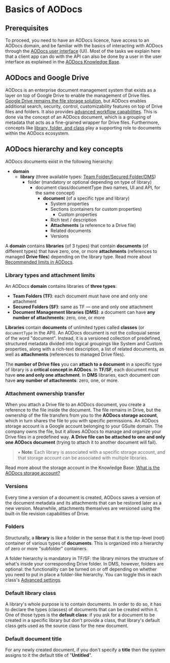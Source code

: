 # Basics of AODocs

## Prerequisites

To proceed, you need to have an AODocs licence, have access to an AODocs domain, and be familiar with the basics of interacting with AODocs through the [AODocs user interface](https://aodocs-staging.altirnao.com/) (UI). Most of the tasks we explain here that a client app can do with the API can also be done by a user in the user interface as explained in the [AODocs Knowledge Base](https://support.aodocs.com/hc/en-us).


## AODocs and Google Drive

AODocs is an enterprise document management system that exists as a layer on top of Google Drive to enable the management of Drive files. [Google Drive remains the file storage solution](https://support.aodocs.com/hc/en-us/articles/217739043-Switch-between-the-AODocs-interface-and-Google-Drive), but AODocs enables additional search, security, control, customizability features  on top of Drive files and folders. It also provides [advanced workflow capabilities](https://support.aodocs.com/hc/en-us/articles/205749346-What-are-workflows-). This is done via the concept of an AODocs document, which is a grouping of metadata that acts as a fine-grained wrapper for Drive files. Furthermore, concepts like [library, folder, and class](https://support.aodocs.com/hc/en-us/articles/115005405943-AODocs-basic-terms) play a supporting role to documents within the AODocs ecosystem.


## AODocs hierarchy and key concepts

AODocs documents exist in the following hierarchy:

*   **domain**
    *   **library** (three available types: [Team Folder/Secured Folder/DMS](https://support.aodocs.com/hc/en-us/articles/206115120))
        *   folder (mandatory or optional depending on type of library)
            *   document class/documentType (two names, UI and API, for the same concept)
                *   **document** (of a specific type and library)
                    *   System properties
                    *   Sections (containers for custom properties)
                        *   Custom properties
                    *   Rich text / description
                    *   **Attachments** (a reference to a Drive file)
                    *   Related documents
                    *   Versions

A **domain** contains **libraries** (of 3 types) that contain **documents** (of different types) that have zero, one, or more **attachments** (references to managed **Drive files**) depending on the library type. Read more about [Recommended limits in AODocs](https://support.aodocs.com/hc/en-us/articles/115005944243).


### Library types and attachment limits

An AODocs **domain** contains libraries of **three types**:


* **Team Folders (TF)**: each document must have one and only one attachment
* **Secured Folders (SF)**: same as TF — one and only one attachment
* **Document Management libraries (DMS)**: a document can have **any number of attachments**: zero, one, or more

**Libraries** contain **documents** of unlimited types called **classes** (or `documentType` in the API). An AODocs document is not the colloquial sense of the word "document". Instead, it is a versioned collection of predefined, structured metadata divided into logical groupings like System and Custom properties, along with a rich-text description, a list of related documents, as well as **attachments** (references to managed Drive files).

The **number of Drive files** you can **attach to a document** in a specific type of library is a **critical concept in AODocs**. In **TF/SF**, each document _must_ have **one and only one attachment**. In **DMS** libraries, each document _can_ have **any number of attachments**: zero, one, or more.


### Attachment ownership transfer

When you attach a Drive file to an AODocs document, you create a reference to the file inside the document. The file remains in Drive, but the ownership of the file transfers from you to the **AODocs storage account**, which in turn shares the file to you with specific permissions. An AODocs storage account is a Google account belonging to your GSuite domain. The company owns the file, but it allows AODocs to manage and organize your Drive files in a predefined way. **A Drive file can be attached to one and only one AODocs document** (trying to attach it to another document will fail).

> ⭑ **Note**: Each library is associated with a specific storage account, and that storage account can be associated with multiple libraries.

Read more about the storage account in the Knowledge Base: [What is the AODocs storage account?](https://support.aodocs.com/hc/en-us/articles/205648334-What-is-the-AODocs-storage-account-)


### Versions

Every time a version of a document is created, AODocs saves a version of the document metadata and its attachments that can be restored later as a new version. Meanwhile, attachments themselves are versioned using the built-in file revision capabilities of Drive.


### Folders

Structurally, a **library** is like a folder in the sense that it is the top-level (root) container of various types of **documents**. This is organized into a hierarchy of zero or more "subfolder" containers.

A folder hierarchy is mandatory in TF/SF: the library mirrors the structure of what's inside your corresponding Drive folder. In DMS, however, folders are optional: the functionality can be turned on or off depending on whether you need to put in place a folder-like hierarchy. You can toggle this in each class's [Advanced settings](https://support.aodocs.com/hc/en-us/articles/360030865991).


### Default library class

A library's whole purpose is to contain documents. In order to do so, it has to declare the types (classes) of documents that can be created within it. One of those types is the **default class**: if you ask for a document to be created in a specific library but don't provide a class, that library's default class gets used as the source class for the new document.


### Default document title

For any newly created document, if you don't specify a **title** then the system assigns to it the default title of "**Untitled**".

